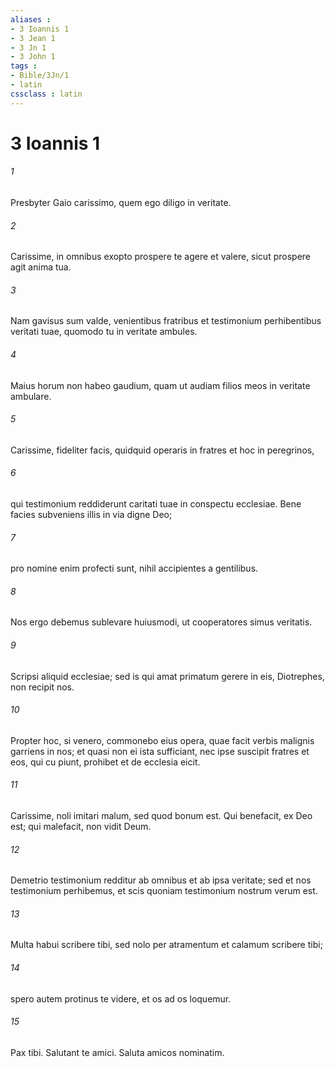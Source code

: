 ```yaml
---
aliases : 
- 3 Ioannis 1
- 3 Jean 1
- 3 Jn 1
- 3 John 1
tags : 
- Bible/3Jn/1
- latin
cssclass : latin
---
```


# 3 Ioannis 1

###### 1
Presbyter Gaio carissimo, quem ego diligo in veritate.
###### 2
Carissime, in omnibus exopto prospere te agere et valere, sicut prospere agit anima tua. 
###### 3
Nam gavisus sum valde, venientibus fratribus et testimonium perhibentibus veritati tuae, quomodo tu in veritate ambules. 
###### 4
Maius horum non habeo gaudium, quam ut audiam filios meos in veritate ambulare.
###### 5
Carissime, fideliter facis, quidquid operaris in fratres et hoc in peregrinos, 
###### 6
qui testimonium reddiderunt caritati tuae in conspectu ecclesiae. Bene facies subveniens illis in via digne Deo; 
###### 7
pro nomine enim profecti sunt, nihil accipientes a gentilibus. 
###### 8
Nos ergo debemus sublevare huiusmodi, ut cooperatores simus veritatis.
###### 9
Scripsi aliquid ecclesiae; sed is qui amat primatum gerere in eis, Diotrephes, non recipit nos. 
###### 10
Propter hoc, si venero, commonebo eius opera, quae facit verbis malignis garriens in nos; et quasi non ei ista sufficiant, nec ipse suscipit fratres et eos, qui cu piunt, prohibet et de ecclesia eicit.
###### 11
Carissime, noli imitari malum, sed quod bonum est. Qui benefacit, ex Deo est; qui malefacit, non vidit Deum.
###### 12
Demetrio testimonium redditur ab omnibus et ab ipsa veritate; sed et nos testimonium perhibemus, et scis quoniam testimonium nostrum verum est.
###### 13
Multa habui scribere tibi, sed nolo per atramentum et calamum scribere tibi; 
###### 14
spero autem protinus te videre, et os ad os loquemur.
###### 15
Pax tibi. Salutant te amici. Saluta amicos nominatim.
